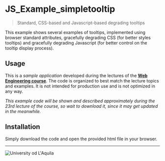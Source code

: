 # JS_Example_simpletooltip
> Standard, CSS-based and Javascript-based degrading tooltips

This example shows several examples of tooltips, implemented using browser standard attributes, gracefully degrading CSS (for better styles tooltips) and gracefully degrading Javascript (for better control on the tooltip display process).

## Usage

This is a *sample application* developed during the lectures of the  [**Web Engineering course**](https://webengineering-univaq.github.io). The code is organized to best match the lecture topics and examples. It is not intended for production use and is not optimized in any way. 

*This example code will be shown and described approximately during the 23rd lecture of the course, so wait to download it, since it may get updated in the meanwhile.*

## Installation

Simply download the code and open the provided html file in your browser.

 
---

![University od L'Aquila](https://www.disim.univaq.it/skins/aqua/img/logo2021-2.png)

